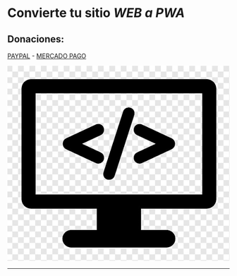 # Convierte tu sitio **_WEB a PWA_**

## Donaciones:

[PAYPAL](https://paypal.me/mepm86) - [MERCADO PAGO](https://mpago.la/2F75hNt)

![](./img/README.jpg)

---
